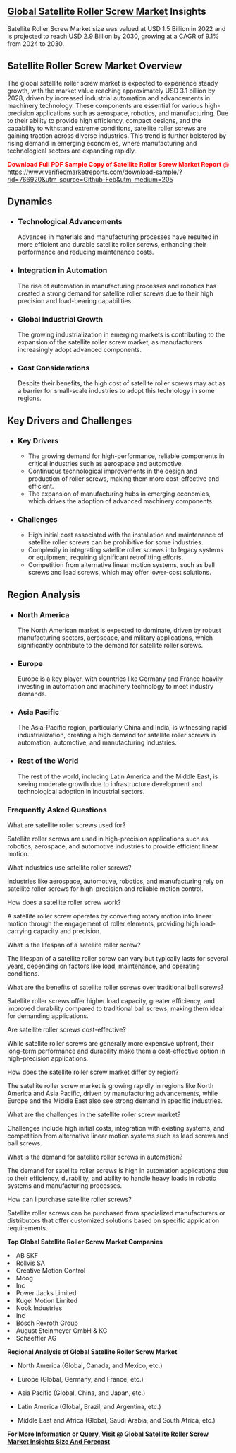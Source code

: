 <h2><a href="https://www.verifiedmarketreports.com/download-sample/?rid=766920&amp;utm_source=Github&amp;utm_medium=205" target="_blank">Global Satellite Roller Screw Market</a> Insights</h2><p>Satellite Roller Screw Market size was valued at USD 1.5 Billion in 2022 and is projected to reach USD 2.9 Billion by 2030, growing at a CAGR of 9.1% from 2024 to 2030.</p><p> <h2>Satellite Roller Screw Market Overview</h2> <p>The global satellite roller screw market is expected to experience steady growth, with the market value reaching approximately USD 3.1 billion by 2028, driven by increased industrial automation and advancements in machinery technology. These components are essential for various high-precision applications such as aerospace, robotics, and manufacturing. Due to their ability to provide high efficiency, compact designs, and the capability to withstand extreme conditions, satellite roller screws are gaining traction across diverse industries. This trend is further bolstered by rising demand in emerging economies, where manufacturing and technological sectors are expanding rapidly.</p> <p><p><span class=""><span style="color: #ff0000;"><strong>Download Full PDF Sample Copy of Satellite Roller Screw Market Report</strong> @ </span><a href="https://www.verifiedmarketreports.com/download-sample/?rid=766920&amp;utm_source=Github-Feb&amp;utm_medium=205" target="_blank">https://www.verifiedmarketreports.com/download-sample/?rid=766920&amp;utm_source=Github-Feb&amp;utm_medium=205</a></span></p></p> <h2>Dynamics</h2> <ul> <li><h3>Technological Advancements</h3> Advances in materials and manufacturing processes have resulted in more efficient and durable satellite roller screws, enhancing their performance and reducing maintenance costs.</li> <li><h3>Integration in Automation</h3> The rise of automation in manufacturing processes and robotics has created a strong demand for satellite roller screws due to their high precision and load-bearing capabilities.</li> <li><h3>Global Industrial Growth</h3> The growing industrialization in emerging markets is contributing to the expansion of the satellite roller screw market, as manufacturers increasingly adopt advanced components.</li> <li><h3>Cost Considerations</h3> Despite their benefits, the high cost of satellite roller screws may act as a barrier for small-scale industries to adopt this technology in some regions.</li> </ul> <h2>Key Drivers and Challenges</h2> <ul> <li><h3>Key Drivers</h3> <ul> <li>The growing demand for high-performance, reliable components in critical industries such as aerospace and automotive.</li> <li>Continuous technological improvements in the design and production of roller screws, making them more cost-effective and efficient.</li> <li>The expansion of manufacturing hubs in emerging economies, which drives the adoption of advanced machinery components.</li> </ul> </li> <li><h3>Challenges</h3> <ul> <li>High initial cost associated with the installation and maintenance of satellite roller screws can be prohibitive for some industries.</li> <li>Complexity in integrating satellite roller screws into legacy systems or equipment, requiring significant retrofitting efforts.</li> <li>Competition from alternative linear motion systems, such as ball screws and lead screws, which may offer lower-cost solutions.</li> </ul> </li> </ul> <h2>Region Analysis</h2> <ul> <li><h3>North America</h3> The North American market is expected to dominate, driven by robust manufacturing sectors, aerospace, and military applications, which significantly contribute to the demand for satellite roller screws.</li> <li><h3>Europe</h3> Europe is a key player, with countries like Germany and France heavily investing in automation and machinery technology to meet industry demands.</li> <li><h3>Asia Pacific</h3> The Asia-Pacific region, particularly China and India, is witnessing rapid industrialization, creating a high demand for satellite roller screws in automation, automotive, and manufacturing industries.</li> <li><h3>Rest of the World</h3> The rest of the world, including Latin America and the Middle East, is seeing moderate growth due to infrastructure development and technological adoption in industrial sectors.</li> </ul> <h3>Frequently Asked Questions</h3> <p>What are satellite roller screws used for?</p> <p>Satellite roller screws are used in high-precision applications such as robotics, aerospace, and automotive industries to provide efficient linear motion.</p> <p>What industries use satellite roller screws?</p> <p>Industries like aerospace, automotive, robotics, and manufacturing rely on satellite roller screws for high-precision and reliable motion control.</p> <p>How does a satellite roller screw work?</p> <p>A satellite roller screw operates by converting rotary motion into linear motion through the engagement of roller elements, providing high load-carrying capacity and precision.</p> <p>What is the lifespan of a satellite roller screw?</p> <p>The lifespan of a satellite roller screw can vary but typically lasts for several years, depending on factors like load, maintenance, and operating conditions.</p> <p>What are the benefits of satellite roller screws over traditional ball screws?</p> <p>Satellite roller screws offer higher load capacity, greater efficiency, and improved durability compared to traditional ball screws, making them ideal for demanding applications.</p> <p>Are satellite roller screws cost-effective?</p> <p>While satellite roller screws are generally more expensive upfront, their long-term performance and durability make them a cost-effective option in high-precision applications.</p> <p>How does the satellite roller screw market differ by region?</p> <p>The satellite roller screw market is growing rapidly in regions like North America and Asia Pacific, driven by manufacturing advancements, while Europe and the Middle East also see strong demand in specific industries.</p> <p>What are the challenges in the satellite roller screw market?</p> <p>Challenges include high initial costs, integration with existing systems, and competition from alternative linear motion systems such as lead screws and ball screws.</p> <p>What is the demand for satellite roller screws in automation?</p> <p>The demand for satellite roller screws is high in automation applications due to their efficiency, durability, and ability to handle heavy loads in robotic systems and manufacturing processes.</p> <p>How can I purchase satellite roller screws?</p> <p>Satellite roller screws can be purchased from specialized manufacturers or distributors that offer customized solutions based on specific application requirements.</p> </p><p><strong>Top Global Satellite Roller Screw Market Companies</strong></p><div data-test-id=""><p><li>AB SKF</li><li> Rollvis SA</li><li> Creative Motion Control</li><li> Moog</li><li> Inc</li><li> Power Jacks Limited</li><li> Kugel Motion Limited</li><li> Nook Industries</li><li> Inc</li><li> Bosch Rexroth Group</li><li> August Steinmeyer GmbH & KG</li><li> Schaeffler AG</li></p><div><strong>Regional Analysis of&nbsp;Global Satellite Roller Screw Market</strong></div><ul><li dir="ltr"><p dir="ltr">North America&nbsp;(Global, Canada, and Mexico, etc.)</p></li><li dir="ltr"><p dir="ltr">Europe (Global, Germany, and France, etc.)</p></li><li dir="ltr"><p dir="ltr">Asia Pacific&nbsp;(Global, China, and Japan, etc.)</p></li><li dir="ltr"><p dir="ltr">Latin America&nbsp;(Global, Brazil, and Argentina, etc.)</p></li><li dir="ltr">Middle East and Africa&nbsp;(Global, Saudi Arabia, and South Africa, etc.)</li></ul><p><strong>For More Information or Query, Visit @&nbsp;</strong><strong><a href="https://www.verifiedmarketreports.com/product/satellite-roller-screw-market/?utm_source=Github&amp;utm_medium=205" target="_blank">Global Satellite Roller Screw Market Insights Size And Forecast</a></strong></p></div>
